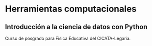 # Herramientas computacionales
## Introducción a la ciencia de datos con Python
Curso de posgrado para Fisica Educativa del CICATA-Legaria.


